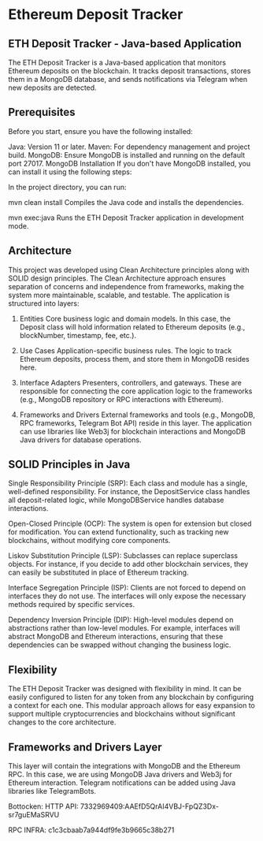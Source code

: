 # Ethereum Deposit Tracker 

## ETH Deposit Tracker - Java-based Application
The ETH Deposit Tracker is a Java-based application that monitors Ethereum deposits on the blockchain. It tracks deposit transactions, stores them in a MongoDB database, and sends notifications via Telegram when new deposits are detected.

## Prerequisites
Before you start, ensure you have the following installed:

Java: Version 11 or later.
Maven: For dependency management and project build.
MongoDB: Ensure MongoDB is installed and running on the default port 27017.
MongoDB Installation
If you don't have MongoDB installed, you can install it using the following steps:


In the project directory, you can run:

mvn clean install
Compiles the Java code and installs the dependencies.

mvn exec:java
Runs the ETH Deposit Tracker application in development mode.

## Architecture
This project was developed using Clean Architecture principles along with SOLID design principles. The Clean Architecture approach ensures separation of concerns and independence from frameworks, making the system more maintainable, scalable, and testable. The application is structured into layers:

1. Entities
Core business logic and domain models.
In this case, the Deposit class will hold information related to Ethereum deposits (e.g., blockNumber, timestamp, fee, etc.).

2. Use Cases
Application-specific business rules.
The logic to track Ethereum deposits, process them, and store them in MongoDB resides here.

3. Interface Adapters
Presenters, controllers, and gateways.
These are responsible for connecting the core application logic to the frameworks (e.g., MongoDB repository or RPC interactions with Ethereum).

4. Frameworks and Drivers
External frameworks and tools (e.g., MongoDB, RPC frameworks, Telegram Bot API) reside in this layer. The application can use libraries like Web3j for blockchain interactions and MongoDB Java drivers for database operations.

## SOLID Principles in Java
Single Responsibility Principle (SRP): Each class and module has a single, well-defined responsibility. For instance, the DepositService class handles all deposit-related logic, while MongoDBService handles database interactions.

Open-Closed Principle (OCP): The system is open for extension but closed for modification. You can extend functionality, such as tracking new blockchains, without modifying core components.

Liskov Substitution Principle (LSP): Subclasses can replace superclass objects. For instance, if you decide to add other blockchain services, they can easily be substituted in place of Ethereum tracking.

Interface Segregation Principle (ISP): Clients are not forced to depend on interfaces they do not use. The interfaces will only expose the necessary methods required by specific services.

Dependency Inversion Principle (DIP): High-level modules depend on abstractions rather than low-level modules. For example, interfaces will abstract MongoDB and Ethereum interactions, ensuring that these dependencies can be swapped without changing the business logic.

## Flexibility
The ETH Deposit Tracker was designed with flexibility in mind. It can be easily configured to listen for any token from any blockchain by configuring a context for each one. This modular approach allows for easy expansion to support multiple cryptocurrencies and blockchains without significant changes to the core architecture.

## Frameworks and Drivers Layer
This layer will contain the integrations with MongoDB and the Ethereum RPC. In this case, we are using MongoDB Java drivers and Web3j for Ethereum interaction. Telegram notifications can be added using Java libraries like TelegramBots.


Bottocken: HTTP API:
7332969409:AAEfD5QrAI4VBJ-FpQZ3Dx-sr7guEMaSRVU

RPC INFRA: c1c3cbaab7a944df9fe3b9665c38b271
